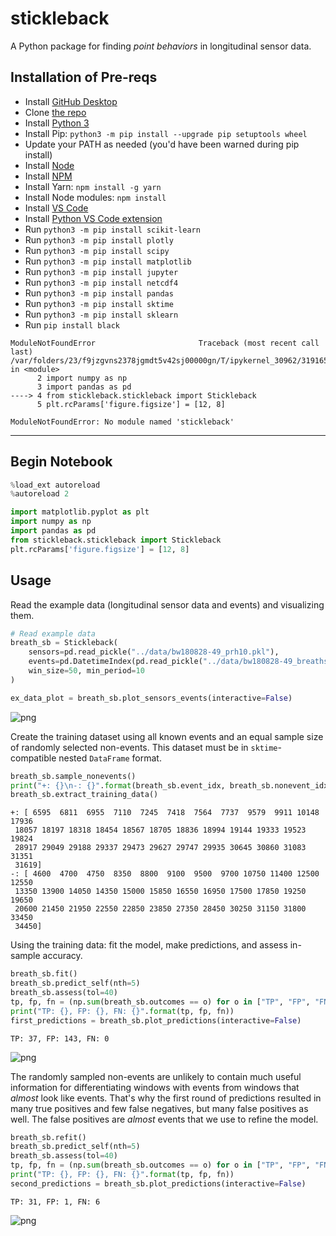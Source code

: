 # stickleback

A Python package for finding *point behaviors* in longitudinal sensor data.

## Installation of Pre-reqs

- Install [GitHub Desktop](https://desktop.github.com/)
- Clone [the repo](https://github.com/FlukeAndFeather/stickleback)
- Install [Python 3](https://www.python.org/downloads/)
- Install Pip: `python3 -m pip install --upgrade pip setuptools wheel`
- Update your PATH as needed (you'd have been warned during pip install)
- Install [Node](https://nodejs.org/en/download/)
- Install [NPM](https://docs.npmjs.com/downloading-and-installing-node-js-and-npm)
- Install Yarn: `npm install -g yarn`
- Install Node modules: `npm install`
- Install [VS Code](https://code.visualstudio.com/download)
- Install [Python VS Code extension](https://marketplace.visualstudio.com/items?itemName=ms-python.python)
- Run `python3 -m pip install scikit-learn`
- Run `python3 -m pip install plotly`
- Run `python3 -m pip install scipy`
- Run `python3 -m pip install matplotlib`
- Run `python3 -m pip install jupyter`
- Run `python3 -m pip install netcdf4`
- Run `python3 -m pip install pandas`
- Run `python3 -m pip install sktime`
- Run `python3 -m pip install sklearn`
- Run `pip install black`



```
ModuleNotFoundError                       Traceback (most recent call last)
/var/folders/23/f9jzgvns2378jgmdt5v42sj00000gn/T/ipykernel_30962/3191659921.py in <module>
      2 import numpy as np
      3 import pandas as pd
----> 4 from stickleback.stickleback import Stickleback
      5 plt.rcParams['figure.figsize'] = [12, 8]

ModuleNotFoundError: No module named 'stickleback'
```


---

## Begin Notebook

```python
%load_ext autoreload
%autoreload 2
```

```python
import matplotlib.pyplot as plt
import numpy as np
import pandas as pd
from stickleback.stickleback import Stickleback
plt.rcParams['figure.figsize'] = [12, 8]
```

## Usage

Read the example data (longitudinal sensor data and events) and visualizing them.


```python
# Read example data
breath_sb = Stickleback(
    sensors=pd.read_pickle("../data/bw180828-49_prh10.pkl"), 
    events=pd.DatetimeIndex(pd.read_pickle("../data/bw180828-49_breaths.pkl")),
    win_size=50, min_period=10
)

ex_data_plot = breath_sb.plot_sensors_events(interactive=False)
```


    
![png](README_files/README_4_0.png)
    


Create the training dataset using all known events and an equal sample size of randomly selected non-events. This dataset must be in `sktime`-compatible nested `DataFrame` format.


```python
breath_sb.sample_nonevents()
print("+: {}\n-: {}".format(breath_sb.event_idx, breath_sb.nonevent_idx))
breath_sb.extract_training_data()
```

    +: [ 6595  6811  6955  7110  7245  7418  7564  7737  9579  9911 10148 17936
     18057 18197 18318 18454 18567 18705 18836 18994 19144 19333 19523 19824
     28917 29049 29188 29337 29473 29627 29747 29935 30645 30860 31083 31351
     31619]
    -: [ 4600  4700  4750  8350  8800  9100  9500  9700 10750 11400 12500 12550
     13350 13900 14050 14350 15000 15850 16550 16950 17500 17850 19250 19650
     20600 21450 21950 22550 22850 23850 27350 28450 30250 31150 31800 33450
     34450]


Using the training data: fit the model, make predictions, and assess in-sample accuracy.


```python
breath_sb.fit()
breath_sb.predict_self(nth=5)
breath_sb.assess(tol=40)
tp, fp, fn = (np.sum(breath_sb.outcomes == o) for o in ["TP", "FP", "FN"])
print("TP: {}, FP: {}, FN: {}".format(tp, fp, fn))
first_predictions = breath_sb.plot_predictions(interactive=False)
```

    TP: 37, FP: 143, FN: 0



    
![png](README_files/README_8_1.png)
    


The randomly sampled non-events are unlikely to contain much useful information for differentiating windows with events from windows that *almost* look like events. That's why the first round of predictions resulted in many true positives and few false negatives, but many false positives as well. The false positives are *almost* events that we use to refine the model.


```python
breath_sb.refit()
breath_sb.predict_self(nth=5)
breath_sb.assess(tol=40)
tp, fp, fn = (np.sum(breath_sb.outcomes == o) for o in ["TP", "FP", "FN"])
print("TP: {}, FP: {}, FN: {}".format(tp, fp, fn))
second_predictions = breath_sb.plot_predictions(interactive=False)
```

    TP: 31, FP: 1, FN: 6



    
![png](README_files/README_10_1.png)
    



```python

```
